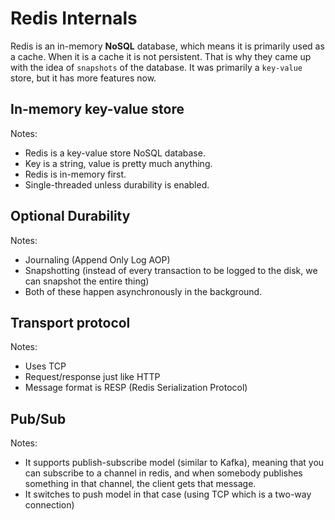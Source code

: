 # Redis Internals

Redis is an in-memory **NoSQL** database, which means it is primarily used as a cache. When it is a cache it is not persistent. That is why they came up with the idea of `snapshots` of the database. It was primarily a `key-value` store, but it has more features now.

## In-memory key-value store

Notes:

- Redis is a key-value store NoSQL database.
- Key is a string, value is pretty much anything.
- Redis is in-memory first.
- Single-threaded unless durability is enabled.

## Optional Durability

Notes:

- Journaling (Append Only Log AOP)
- Snapshotting (instead of every transaction to be logged to the disk, we can snapshot the entire thing)
- Both of these happen asynchronously in the background.

## Transport protocol

Notes:

- Uses TCP
- Request/response just like HTTP
- Message format is RESP (Redis Serialization Protocol)

## Pub/Sub

Notes:

- It supports publish-subscribe model (similar to Kafka), meaning that you can subscribe to a channel in redis, and when somebody publishes something in that channel, the client gets that message.
- It switches to push model in that case (using TCP which is a two-way connection)
